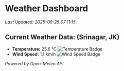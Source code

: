 
# Weather Dashboard

_Last Updated: 2025-09-25 07:11:15_

## Current Weather Data: (Srinagar, JK)
- **Temperature:** 25.6 °C ![Temperature Badge](https://img.shields.io/badge/Temperature-Medium%20Temp-green)
- **Wind Speed:** 1.1 km/h ![Wind Speed Badge](https://img.shields.io/badge/Wind%20Speed-Light%20Wind-blue)

*Powered by Open-Meteo API*
